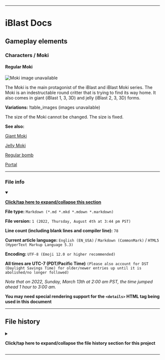 
***

# iBlast Docs

## Gameplay elements

### Characters / Moki

#### Regular Moki

![Moki image unavailable](/)

The Moki is the main protagonist of the iBlast and iBlast Moki series. The Moki is an indestructable round critter that is trying to find its way home. It also comes in giant (iBlast 1, 3, 3D) and jelly (iBlast 2, 3, 3D) forms.

**Variations:** !table_images (images unavailable)

The size of the Moki cannot be changed. The size is fixed.

**See also:**

[Giant Moki](/Docs/Gameplay/Elements/Characters/Moki/Giant/)

[Jelly Moki](/Docs/Gameplay/Elements/Characters/Moki/Jelly/)

[Regular bomb](/Docs/Gameplay/Elements/Puzzle-items/Bombs/Regular/)

[Portal](/Docs/Gameplay/Elements/Puzzle-items/Portal/)

***

### File info

<details open><summary><p lang="en"><b><u>Click/tap here to expand/collapse this section</u></b></p></summary>

**File type:** `Markdown (*.md *.mkd *.mdown *.markdown)`

**File version:** `1 (2022, Thursday, August 4th at 3:44 pm PST)`

**Line count (including blank lines and compiler line):** `78`

**Current article language:** `English (EN_USA)` / `Markdown (CommonMark)` / `HTML5 (HyperText Markup Language 5.3)`

**Encoding:** `UTF-8 (Emoji 12.0 or higher recommended)`

**All times are UTC-7 (PDT/Pacific Time)** `(Please also account for DST (Daylight Savings Time) for older/newer entries up until it is abolished/no longer followed)`

_Note that on 2022, Sunday, March 13th at 2:00 am PST, the time jumped ahead 1 hour to 3:00 am._

**You may need special rendering support for the `<details>` HTML tag being used in this document**

</details>

***

## File history

<details><summary><p lang="en"><b>Click/tap here to expand/collapse the file history section for this project</b></p></summary>

<details><summary><p lang="en"><b>Version 1 (2022, Thursday, August 4th at 3:44 pm PST)</b></p></summary>

**This version was made by:** [`@seanpm2001`](https://github.com/seanpm2001/)

> Changes:

- [x] Started the file
- [x] Added the title section
- [x] Added the `main` section
- [x] Added the `file info` section
- [x] Added the `file history` section
- [ ] No other changes in version 1

</details>

</details>

***
